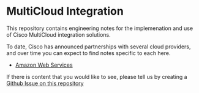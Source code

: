 
# MultiCloud Integration

This repository contains engineering notes for the implemenation and use of Cisco MultiCloud integration solutions.  

To date, Cisco has announced partnerships with several cloud providers, and over time you can expect to find notes specific to each here.

* [Amazon Web Services](./AWS/README.md)

If there is content that you would like to see, please tell us by creating a [Github Issue on this repository](./issues)

  
